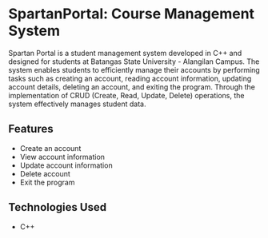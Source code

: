 # SpartanPortal: Course Management System

Spartan Portal is a student management system developed in C++ and designed for students at Batangas 
State University - Alangilan Campus. The system enables students to efficiently manage their accounts 
by performing tasks such as creating an account, reading account information, updating account details, 
deleting an account, and exiting the program. Through the implementation of CRUD (Create, Read, 
Update, Delete) operations, the system effectively manages student data.

## Features

- Create an account
- View account information
- Update account information 
- Delete account 
- Exit the program

## Technologies Used

- C++

